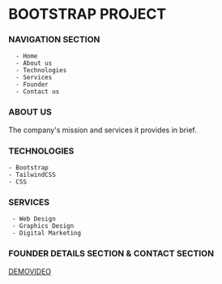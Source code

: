 # BOOTSTRAP PROJECT

### NAVIGATION SECTION

      - Home
      - About us
      - Technologies
      - Services
      - Founder
      - Contact us
      
### ABOUT US

The company's mission and services it provides in brief.


### TECHNOLOGIES
    
    - Bootstrap
    - TailwindCSS
    - CSS
    
 ### SERVICES
 
     - Web Design
     - Graphics Design
     - Digital Marketing
     
### FOUNDER DETAILS SECTION & CONTACT SECTION
     
     
 [DEMOVIDEO](https://drive.google.com/file/d/1IKqSK79bSeeE_mSK7ALJ8FnLycU8VrB9/view?usp=sharing)
